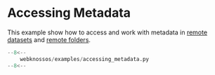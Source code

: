 # Accessing Metadata

This example show how to access and work with metadata in [remote datasets](../../api/webknossos/dataset/remote_dataset.md#webknossos.dataset.RemoteDataset) and [remote folders](../../api/webknossos/dataset/remote_folder.md#webknossos.dataset.RemoteFolder).

```python
--8<--
    webknossos/examples/accessing_metadata.py
--8<--
```